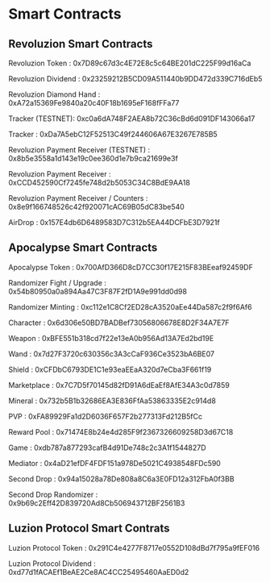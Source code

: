 # Smart Contracts

## Revoluzion Smart Contracts

Revoluzion Token : 0x7D89c67d3c4E72E8c5c64BE201dC225F99d16aCa

Revoluzion Dividend : 0x23259212B5CD09A511440b9DD472d339C716dEb5

Revoluzion Diamond Hand : 0xA72a15369Fe9840a20c40F18b1695eF168fFFa77

Tracker (TESTNET): 0xc0a6dA748F2AEA8b72C36cBd6d091DF143066a17

Tracker : 0xDa7A5ebC12F52513C49f244606A67E3267E785B5

Revoluzion Payment Receiver (TESTNET) : 0x8b5e3558a1d143e19c0ee360d1e7b9ca21699e3f

Revoluzion Payment Receiver : 0xCCD452590Cf7245fe748d2b5053C34C8BdE9AA18

Revoluzion Payment Receiver / Counters : 0x8e9f166748526c42f920071cAC69B05dC83be540

AirDrop : 0x157E4db6D6489583D7C312b5EA44DCFbE3D7921f

## Apocalypse Smart Contracts

Apocalypse Token : 0x700AfD366D8cD7CC30f17E215F83BEeaf92459DF

Randomizer Fight / Upgrade : 0x54b80950a0a894Aa47C3F87F2fD1A9e991dd0d98

Randomizer Minting : 0xc112e1C8Cf2ED28cA3520aEe44Da587c2f9f6Af6

Character	 : 0x6d306e50BD7BADBef73056806678E8D2F34A7E7F

Weapon : 0xBFE551b318cd7f22e13eA0b956Ad13A7Ed2bd19E

Wand : 0x7d27F3720c630356c3A3cCaF936Ce3523bA6BE07

Shield : 0xCFDbC6793DE1C1e93eaEEaA320d7eCba3F661f19

Marketplace : 0x7C7D5f70145d82fD91A6dEaEf8AfE34A3c0d7859

Mineral : 0x732b5B1b32686EA3E836FfAa53863335E2c914d8

PVP : 0xFA89929Fa1d2D6036F657F2b277313Fd212B5fCc

Reward Pool : 0x71474E8b24e4d285F9f2367326609258D3d67C18

Game : 0xdb787a877293cafB4d91De748c2c3A1f1544827D

Mediator : 0x4aD21efDF4FDF151a978De5021C4938548FDc590

Second Drop : 0x94a15028a78De808a8C6a3E0FD12a312FbA0f3BB

Second Drop Randomizer : 0x9b69c2Eff42D839720Ad8Cb506943712BF2561B3

## Luzion Protocol Smart Contrats

Luzion Protocol Token : 0x291C4e4277F8717e0552D108dBd7f795a9fEF016

Luzion Protocol Dividend : 0xd77d1fACAEf1BeAE2Ce8AC4CC25495460AaED0d2
